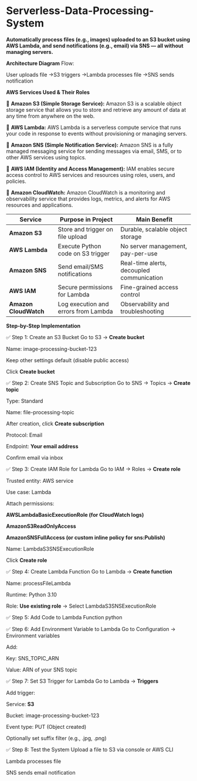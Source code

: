 # Serverless-Data-Processing-System
**Automatically process files (e.g., images) uploaded to an S3 bucket using AWS Lambda, and send notifications (e.g., email) via SNS — all without managing servers.**



**Architecture Diagram**
Flow:

User uploads file →S3 triggers →Lambda processes file →SNS sends notification

**AWS Services Used & Their Roles**

📘 **Amazon S3 (Simple Storage Service):**
Amazon S3 is a scalable object storage service that allows you to store and retrieve any amount of data at any time from anywhere on the web.

📘 **AWS Lambda:**
AWS Lambda is a serverless compute service that runs your code in response to events without provisioning or managing servers.

📘 **Amazon SNS (Simple Notification Service):**
Amazon SNS is a fully managed messaging service for sending messages via email, SMS, or to other AWS services using topics.

📘 **AWS IAM (Identity and Access Management):**
IAM enables secure access control to AWS services and resources using roles, users, and policies.

📘  **Amazon CloudWatch:**
Amazon CloudWatch is a monitoring and observability service that provides logs, metrics, and alerts for AWS resources and applications.

| **Service**           | **Purpose in Project**               | **Main Benefit**                          |
| --------------------- | ------------------------------------ | ----------------------------------------- |
| **Amazon S3**         | Store and trigger on file upload     | Durable, scalable object storage          |
| **AWS Lambda**        | Execute Python code on S3 trigger    | No server management, pay-per-use         |
| **Amazon SNS**        | Send email/SMS notifications         | Real-time alerts, decoupled communication |
| **AWS IAM**           | Secure permissions for Lambda        | Fine-grained access control               |
| **Amazon CloudWatch** | Log execution and errors from Lambda | Observability and troubleshooting         |


**Step-by-Step Implementation**

✅ Step 1: Create an S3 Bucket
Go to S3 → **Create bucket**

Name: image-processing-bucket-123

Keep other settings default (disable public access)

Click **Create bucket**

✅ Step 2: Create SNS Topic and Subscription
Go to SNS → Topics → **Create topic**

Type: Standard

Name: file-processing-topic

After creation, click **Create subscription**

Protocol: Email

Endpoint: **Your email address**

Confirm email via inbox

✅ Step 3: Create IAM Role for Lambda
Go to IAM → Roles → **Create role**

Trusted entity: AWS service

Use case: Lambda

Attach permissions:

**AWSLambdaBasicExecutionRole (for CloudWatch logs)**

**AmazonS3ReadOnlyAccess**

**AmazonSNSFullAccess (or custom inline policy for sns:Publish)**

Name: LambdaS3SNSExecutionRole

Click **Create role**

✅ Step 4: Create Lambda Function
Go to Lambda → **Create function**

Name: processFileLambda

Runtime: Python 3.10

Role: **Use existing role** → Select LambdaS3SNSExecutionRole

✅ Step 5: Add Code to Lambda Function
python

✅ Step 6: Add Environment Variable to Lambda
Go to Configuration → Environment variables

Add:

Key: SNS_TOPIC_ARN

Value: ARN of your SNS topic

✅ Step 7: Set S3 Trigger for Lambda
Go to Lambda → **Triggers**

Add trigger:

Service: **S3**

Bucket: image-processing-bucket-123

Event type: PUT (Object created)

Optionally set suffix filter (e.g., .jpg, .png)

✅ Step 8: Test the System
Upload a file to S3 via console or AWS CLI

Lambda processes file

SNS sends email notification


